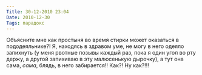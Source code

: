 ```yaml
---
Title: 30-12-2010 23:04
Date: 2010-12-30
Tags: парадокс
---
```


<div class="text"><p>Объясните мне как простыня во время стирки может оказаться в пододеяльнике?! Я, находясь в здравом уме, не могу в него одеяло запихнуть (у меня рвотные позывы каждый раз, пока я один угол во рту держу, а другой запихиваю в эту малюсенькую дырочку), а тут она сама, <i>сама</i>, блядь, в него забирается!! Как?! Ну как?!!!</p></div>